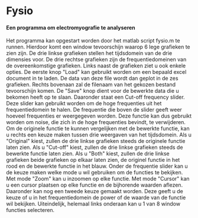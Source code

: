 # Fysio

#### Een programma om electromyografie te analyseren

Het programma kan opgestart worden door het matlab script fysio.m te runnen.
Hierdoor komt een window tevoorschijn waarop 6 lege grafieken te zien zijn.
De drie linkse grafieken stellen het tijdsdomein van de drie dimensies voor.
De drie rechtse grafieken zijn de frequentiedomeinen van de overeenkomstige grafieken.
Links naast de grafieken ziet u ook enkele opties.
De eerste knop "Load" kan gebruikt worden om een bepaald excel document in te laden.
De data van deze file wordt dan geplot in de zes grafieken.
Rechts bovenaan zal de filenaam van het gekozen bestand tevoorschijn komen.
De "Save" knop dient voor de bewerkte data die u bekomen heeft op te slaan.
Daaronder staat een Cut-off frequency slider. Deze slider kan gebruikt worden om de hoge frequenties uit het frequentiedomein te halen.
De frequentie die boven de slider geeft weer hoeveel frequenties er weergegeven worden.
Deze functie kan dus gebruikt worden om noise, die zich in de hoge frequenties bevindt, te verwijderen.
Om de originele functie te kunnen vergelijken met de bewerkte functie, kan u rechts een keuze maken tussen drie weergaven van het tijdsdomein.
Als u "Original" kiest, zullen de drie linkse grafieken steeds de originele functie laten zien.
Als u "Cut-off" kiest, zullen de drie linkse grafieken steeds de bewerkte functie laten zien.
Als u "Both" kiest, zullen de drie linkse grafieken beide grafieken op elkaar laten zien, de originel functie in het rood en de bewerkte functie in het blauw.
Onder de frequentie slider kan u de keuze maken welke mode u wil gebruiken om de functies te bekijken.
Met mode "Zoom" kan u inzoomen op elke functie.
Met mode "Cursor" kan u een cursor plaatsen op elke functie en de bijhorende waarden aflezen.
Daaronder kan nog een tweede keuze gemaakt worden. Deze geeft u de keuze of u in het frequentiedomein de power of de waarde van de functie wil bekijken.
Uiteindelijk, helemaal links onderaan kan u 1 van 8 window functies selecteren.
